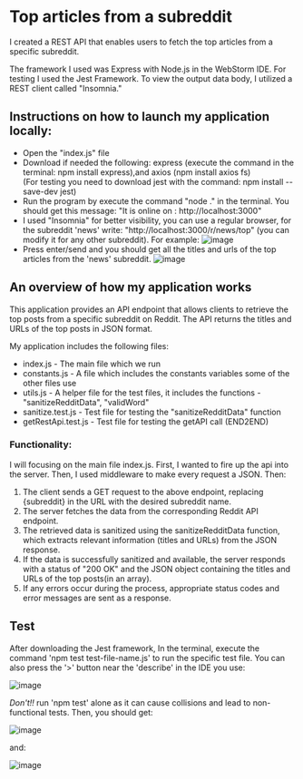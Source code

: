# Top articles from a subreddit
I created a REST API that enables users to fetch the top articles from a specific subreddit.

The framework I used was Express with Node.js in the WebStorm IDE.
For testing I used the Jest Framework.
To view the output data body, I utilized a REST client called "Insomnia."

## Instructions on how to launch my application locally:
- Open the "index.js" file
- Download if needed the following: express (execute the command in the terminal: npm install express),and axios (npm install axios fs)   
(For testing you need to download jest with the command: npm install --save-dev jest)
- Run the program by execute the command "node ." in the terminal. You should get this message: "It is online on : http://localhost:3000"
- I used "Insomnia" for better visibility, you can use a regular browser, for the subreddit 'news' write: "http://localhost:3000/r/news/top" 
(you can modify it for any other subreddit).
For example:
![image](https://github.com/natalieky96/redditFeed/assets/62475562/8bb92bc9-a4a8-477f-a18e-9710a2ee7427)
- Press enter/send and you should get all the titles and urls of the top articles from the 'news' subreddit.
![image](https://github.com/natalieky96/redditFeed/assets/62475562/8d9d44ef-1192-4edc-816b-ec1bd1a815c7)

## An overview of how my application works
This application provides an API endpoint that allows clients to retrieve the top posts from a specific subreddit on Reddit. The API returns the titles and URLs of the top posts in JSON format.

My application includes the following files:
* index.js - The main file which we run
* constants.js - A file which includes the constants variables some of the other files use
* utils.js - A helper file for the test files, it includes the functions - "sanitizeRedditData", "validWord"
* sanitize.test.js - Test file for testing the "sanitizeRedditData" function
* getRestApi.test.js - Test file for testing the getAPI call (END2END)

### Functionality:
I will focusing on the main file index.js. First, I wanted to fire up the api into the server. Then, I used middleware to make every request a JSON.
Then:
1. The client sends a GET request to the above endpoint, replacing {subreddit} in the URL with the desired subreddit name.
2. The server fetches the data from the corresponding Reddit API endpoint.
3. The retrieved data is sanitized using the sanitizeRedditData function, which extracts relevant information (titles and URLs) from the JSON response.
4. If the data is successfully sanitized and available, the server responds with a status of "200 OK" and the JSON object containing the titles and URLs of the top posts(in an array).
5. If any errors occur during the process, appropriate status codes and error messages are sent as a response.


## Test
After downloading the Jest framework, In the terminal, execute the command 'npm test test-file-name.js' to run the specific test file. 
You can also press the '>' button near the 'describe' in the IDE you use:

![image](https://github.com/natalieky96/redditFeed/assets/62475562/dca36203-1ccb-4f77-9d8d-f8457c827c98)


*Don't!!* run 'npm test' alone as it can cause collisions and lead to non-functional tests.
Then, you should get:

![image](https://github.com/natalieky96/redditFeed/assets/62475562/1eca3f75-0638-466d-b33e-b342104130be)

and:

![image](https://github.com/natalieky96/redditFeed/assets/62475562/ea1da6e2-5991-44e7-8c8d-0e90989f5ae0)













